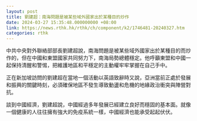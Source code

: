 ```yaml
---
layout: post
title: 劉建超：南海問題是被某些域外國家出於某種目的炒作
date: 2024-03-27 15:35:48.000000000 +08:00
link: https://news.rthk.hk/rthk/ch/component/k2/1746481-20240327.htm
categories: rthk
---
```


中共中央對外聯絡部部長劉建超說，南海問題是被某些域外國家出於某種目的而炒作的，但在中國和東盟國家共同努力下，南海局勢總體穩定。他呼籲東盟和中國一起保持清醒和警惕，把維護地區和平穩定的主動權牢牢掌握在自己手中。

正在新加坡訪問的劉建超在當地一個活動以英語致辭時又說，亞洲當前正處於發展和振興的關鍵時刻，必須確保地區不發生導致動盪和危機的地緣政治衝突與陣營對抗。

談到中國經濟，劉建超說，中國經過多年發展已經建立良好而穩固的基本面。就像一個健康的人往往擁有強大的免疫系統一樣，中國經濟也能承受起起伏伏。
